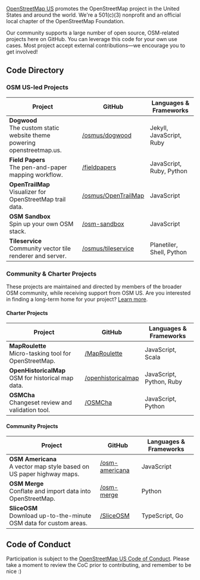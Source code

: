 [OpenStreetMap US](https://openstreetmap.us) promotes the OpenStreetMap project in the United States and around the world. We're a 501(c)(3) nonprofit and an official local chapter of the OpenStreetMap Foundation.

Our community supports a large number of open source, OSM-related projects here on GitHub. You can leverage this code for your own use cases. Most project accept external contributions—we encourage you to get involved!

## Code Directory

### OSM US-led Projects

| Project | GitHub | Languages & Frameworks |
| --- | --- | --- |
| **Dogwood**<br/>The custom static website theme powering openstreetmap.us. | [/osmus/dogwood](https://github.com/osmus/dogwood) | Jekyll, JavaScript, Ruby
| **Field Papers**<br/>The pen-and-paper mapping workflow. | [/fieldpapers](https://github.com/fieldpapers) | JavaScript, Ruby, Python
| **OpenTrailMap**<br/>Visualizer for OpenStreetMap trail data. | [/osmus/OpenTrailMap](https://github.com/osmus/OpenTrailMap) | JavaScript
| **OSM Sandbox**<br/>Spin up your own OSM stack. | [/osm-sandbox](https://github.com/osm-sandbox) | JavaScript
| **Tileservice**<br/>Community vector tile renderer and server. | [/osmus/tileservice](https://github.com/osmus/tileservice) | Planetiler, Shell, Python

### Community & Charter Projects

These projects are maintained and directed by members of the broader OSM community, while receiving support from OSM US. Are you interested in finding a long-term home for your project? [Learn more](https://openstreetmap.us/our-work/community-charter-projects/).

#### Charter Projects

| Project | GitHub | Languages & Frameworks |
| --- | --- | --- |
| **MapRoulette**<br/>Micro-tasking tool for OpenStreetMap. | [/MapRoulette](https://github.com/MapRoulette) | JavaScript, Scala
| **OpenHistoricalMap**<br/>OSM for historical map data. | [/openhistoricalmap](https://github.com/openhistoricalmap) | JavaScript, Python, Ruby
| **OSMCha**<br/>Changeset review and validation tool. | [/OSMCha](https://github.com/OSMCha) | JavaScript, Python


#### Community Projects

| Project | GitHub | Languages & Frameworks |
| --- | --- | --- |
| **OSM Americana**<br/>A vector map style based on US paper highway maps. | [/osm-americana](https://github.com/osm-americana) | JavaScript
| **OSM Merge**<br/>Conflate and import data into OpenStreetMap. | [/osm-merge](https://github.com/osm-merge) | Python
| **SliceOSM**<br/>Download up-to-the-minute OSM data for custom areas. | [/SliceOSM](https://github.com/SliceOSM) | TypeScript, Go



## Code of Conduct
Participation is subject to the [OpenStreetMap US Code of Conduct](https://wiki.openstreetmap.org/wiki/Foundation/Local_Chapters/United_States/Code_of_Conduct_Committee/OSM_US_Code_of_Conduct). Please take a moment to review the CoC prior to contributing, and remember to be nice :)
